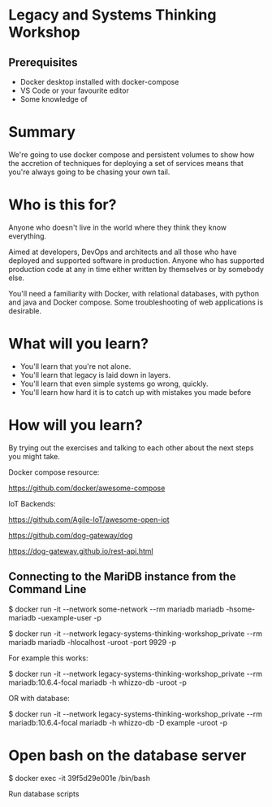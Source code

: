 # Legacy and Systems Thinking Workshop



## Prerequisites

- Docker desktop installed with docker-compose
- VS Code or your favourite editor
- Some knowledge of 

# Summary

We're going to use docker compose and persistent volumes to show how the accretion of techniques for deploying a set of services means that you're always going to be chasing your own tail.

# Who is this for?

Anyone who doesn't live in the world where they think they know everything.

Aimed at developers, DevOps and architects and all those who have deployed and supported software in production. Anyone who has supported production code at any in time either written by themselves or by somebody else.

You'll need a familiarity with Docker, with relational databases, with python and java and Docker compose. Some troubleshooting of web applications is desirable.


# What will you learn?

- You'll learn that you're not alone.
- You'll learn that legacy is laid down in layers.
- You'll learn that even simple systems go wrong, quickly.
- You'll learn how hard it is to catch up with mistakes you made before

# How will you learn?

By trying out the exercises and talking to each other about the next steps you might take.





Docker compose resource:

https://github.com/docker/awesome-compose


IoT Backends:

https://github.com/Agile-IoT/awesome-open-iot



https://github.com/dog-gateway/dog


https://dog-gateway.github.io/rest-api.html


## Connecting to the MariDB instance from the Command Line

$ docker run -it --network some-network --rm mariadb mariadb -hsome-mariadb -uexample-user -p

$ docker run -it --network legacy-systems-thinking-workshop_private --rm mariadb mariadb -hlocalhost -uroot -port 9929 -p

For example this works:

$ docker run -it --network legacy-systems-thinking-workshop_private --rm mariadb:10.6.4-focal mariadb -h whizzo-db -uroot -p

OR with database:

$ docker run -it --network legacy-systems-thinking-workshop_private --rm mariadb:10.6.4-focal mariadb -h whizzo-db -D example -uroot -p


# Open bash on the database server

$ docker exec -it 39f5d29e001e /bin/bash

Run database scripts
